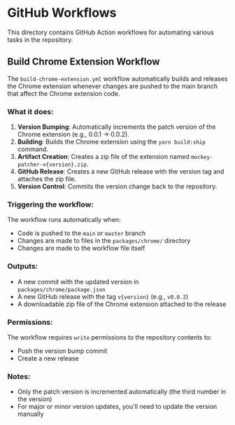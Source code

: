 # GitHub Workflows

This directory contains GitHub Action workflows for automating various tasks in the repository.

## Build Chrome Extension Workflow

The `build-chrome-extension.yml` workflow automatically builds and releases the Chrome extension whenever changes are pushed to the main branch that affect the Chrome extension code.

### What it does:

1. **Version Bumping**: Automatically increments the patch version of the Chrome extension (e.g., 0.0.1 → 0.0.2).
2. **Building**: Builds the Chrome extension using the `yarn build:ship` command.
3. **Artifact Creation**: Creates a zip file of the extension named `mockey-patcher-v{version}.zip`.
4. **GitHub Release**: Creates a new GitHub release with the version tag and attaches the zip file.
5. **Version Control**: Commits the version change back to the repository.

### Triggering the workflow:

The workflow runs automatically when:
- Code is pushed to the `main` or `master` branch
- Changes are made to files in the `packages/chrome/` directory
- Changes are made to the workflow file itself

### Outputs:

- A new commit with the updated version in `packages/chrome/package.json`
- A new GitHub release with the tag `v{version}` (e.g., `v0.0.2`)
- A downloadable zip file of the Chrome extension attached to the release

### Permissions:

The workflow requires `write` permissions to the repository contents to:
- Push the version bump commit
- Create a new release

### Notes:

- Only the patch version is incremented automatically (the third number in the version)
- For major or minor version updates, you'll need to update the version manually 
